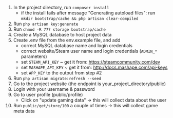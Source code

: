 1. In the project directory, run `composer install`
    - if the install fails after message "Generating autoload files": run `mkdir bootstrap/cache && php artisan clear-compiled`
2. Run `php artisan key:generate`
3. Run `chmod -R 777 storage bootstrap/cache`
4. Create a MySQL database to host project data
5. Create .env file from the env.example file, and add
    - correct MySQL database name and login credentials
    - correct website/Steam user name and login credentials (`ADMIN_*` parameters)
    - set `STEAM_API_KEY` ~ get it from: https://steamcommunity.com/dev
    - set `MASHAPE_API_KEY` ~ get it from: http://docs.mashape.com/api-keys
    - set `APP_KEY` to the output from step #2
6. Run `php artisan migrate:refresh --seed`
7. Go to the project website (the endpoint is your_project_directory/public)
8. Login with your username & password
9. Go to user profile (public/profile)
    - Click on "update gaming data" -> this will collect data about the user
10. Run `public/get/store/100` a couple of times -> this will collect game meta data


